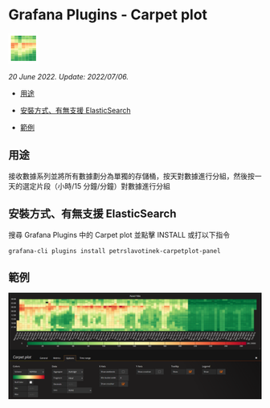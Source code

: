 # Grafana Plugins - Carpet plot

![img](Carpet_plot_icon.png)

*20 June 2022. Update: 2022/07/06.*

* [用途](#use)

* [安裝方式、有無支援 ElasticSearch](#install)

* [範例](#example)

<h2 id="use">用途</h2>

接收數據系列並將所有數據劃分為單獨的存儲桶，按天對數據進行分組，然後按一天的選定片段（小時/15 分鐘/分鐘）對數據進行分組

<h2 id="install">安裝方式、有無支援 ElasticSearch</h2>

搜尋 Grafana Plugins 中的 Carpet plot 並點擊 INSTALL 或打以下指令

    grafana-cli plugins install petrslavotinek-carpetplot-panel

<h2 id="example">範例</h2>

![img](carpet_plot.png)

